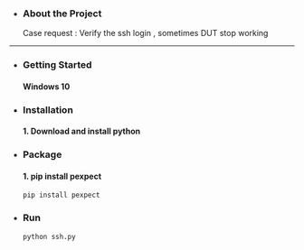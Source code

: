 ﻿* ### About the Project
	
	Case request : Verify the ssh login , sometimes DUT stop working  
	
---
* ### Getting Started
	#### Windows 10

+ ### Installation
  	#### 1. Download and install python

+ ### Package
	#### 1. pip install pexpect
	`pip install pexpect`
	
* ### Run
	`python ssh.py`


